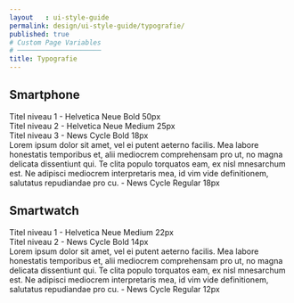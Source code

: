 ```yaml
---
layout   : ui-style-guide
permalink: design/ui-style-guide/typografie/
published: true
# Custom Page Variables
# ─────────────────────
title: Typografie
---
```

## Smartphone

<div class="h1app">Titel niveau 1 - Helvetica Neue Bold 50px
</div>

<div class="h2app">Titel niveau 2 - Helvetica Neue Medium 25px
</div>
<div class="h3app">Titel niveau 3 - News Cycle Bold 18px
</div>

<div class="textapp">
Lorem ipsum dolor sit amet, vel ei putent aeterno facilis. Mea labore honestatis temporibus et, alii mediocrem comprehensam pro ut, no magna delicata dissentiunt qui. Te clita populo torquatos eam, ex nisl mnesarchum est. Ne adipisci mediocrem interpretaris mea, id vim vide definitionem, salutatus repudiandae pro cu. - News Cycle Regular 18px
</div>

## Smartwatch
<div class="backgroundwatch">
    <div class="h1watch">Titel niveau 1 - Helvetica Neue Medium 22px
</div>
</div>
<div class="h2watch">Titel niveau 2 - News Cycle Bold 14px
</div>
<div class="textwatch">
Lorem ipsum dolor sit amet, vel ei putent aeterno facilis. Mea labore honestatis temporibus et, alii mediocrem comprehensam pro ut, no magna delicata dissentiunt qui. Te clita populo torquatos eam, ex nisl mnesarchum est. Ne adipisci mediocrem interpretaris mea, id vim vide definitionem, salutatus repudiandae pro cu. - News Cycle Regular 12px
</div>
